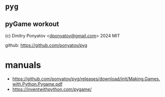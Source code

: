 # `pyg`
## pyGame workout

(c) Dmitry Ponyatov <<dponyatov@gmail.com>> 2024 MIT

github: https://github.com/ponyatov/pyg

# manuals

- https://github.com/ponyatov/pyg/releases/download/init/Making.Games.with.Python.Pygame.pdf
- https://inventwithpython.com/pygame/
